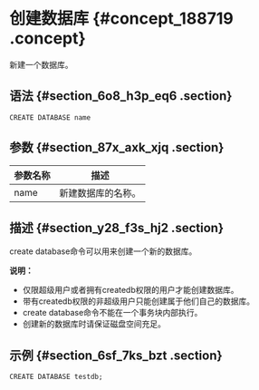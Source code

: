 # 创建数据库 {#concept_188719 .concept}

新建一个数据库。

## 语法 {#section_6o8_h3p_eq6 .section}

``` {#codeblock_3uu_idg_qaf}
CREATE DATABASE name
```

## 参数 {#section_87x_axk_xjq .section}

|参数名称|描述|
|----|--|
|name|新建数据库的名称。|

## 描述 {#section_y28_f3s_hj2 .section}

create database命令可以用来创建一个新的数据库。

**说明：** 

-   仅限超级用户或者拥有createdb权限的用户才能创建数据库。
-   带有createdb权限的非超级用户只能创建属于他们自己的数据库。
-   create database命令不能在一个事务块内部执行。
-   创建新的数据库时请保证磁盘空间充足。

## 示例 {#section_6sf_7ks_bzt .section}

``` {#codeblock_x9y_duk_m43}
CREATE DATABASE testdb;
```

